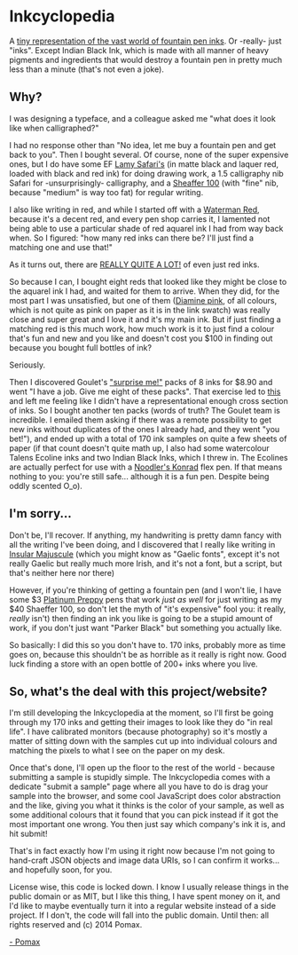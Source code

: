 Inkcyclopedia
=============

A [tiny representation of the vast world of fountain pen inks](http://inkcyclopedia.org). Or -really- just "inks". Except Indian Black Ink, which is made with all manner of heavy pigments and ingredients that would destroy a fountain pen in pretty much less than a minute (that's not even a joke).

Why?
----

I was designing a typeface, and a colleague asked me "what does it look like when calligraphed?"

I had no response other than "No idea, let me buy a fountain pen and get back to you". Then I bought several. Of course, none of the super expensive ones, but I do have some EF [Lamy Safari's](http://www.gouletpens.com/Lamy_Safari_Fountain_Pens_s/934.htm) (in matte black and laquer red, loaded with black and red ink) for doing drawing work, a 1.5 calligraphy nib Safari for -unsurprisingly- calligraphy, and a [Sheaffer 100](http://www.gouletpens.com/SearchResults.asp?Search=sheaffer+100) (with "fine" nib, because "medium" is way too fat) for regular writing.

I also like writing in red, and while I started off with a [Waterman Red](http://www.gouletpens.com/Waterman_Audacious_Red_p/wm-s0110730.htm), because it's a decent red, and every pen shop carries it, I lamented not being able to use a particular shade of red aquarel ink I had from way back when. So I figured: "how many red inks can there be? I'll just find a matching one and use that!"

As it turns out, there are [REALLY QUITE A LOT!](http://www.gouletpens.com/Shop_All_Bottled_Ink_s/1106.htm?searching=Y&sort=7&cat=1106&f-Red=1174&show=300) of even just red inks.

So because I can, I bought eight reds that looked like they might be close to the aquarel ink I had, and waited for them to arrive. When they did, for the most part I was unsatisfied, but one of them ([Diamine pink](http://www.gouletpens.com/Diamine_80ml_Flamingo_Pink_Ink_p/d7026.htm), of all colours, which is not quite as pink on paper as it is in the link swatch) was really close and super great and I love it and it's my main ink. But if just finding a matching red is this much work, how much work is it to just find a colour that's fun and new and you like and doesn't cost you $100 in finding out because you bought full bottles of ink?

Seriously.

Then I discovered Goulet's ["surprise me!"](http://www.gouletpens.com/Random_Ink_Sample_Package_Set_p/package-inksamples.htm) packs of 8 inks for $8.90 and went "I have a job. Give me eight of these packs". That exercise led to [this](http://imgur.com/gallery/5TGYc) and left me feeling like I didn't have a representational enough cross section of inks. So I bought another ten packs (words of truth? The Goulet team is incredible. I emailed them asking if there was a remote possibility to get new inks without duplicates of the ones I already had, and they went "you bet!"), and ended up with a total of 170 ink samples on quite a few sheets of paper (if that count doesn't quite math up, I also had some watercolour Talens Ecoline inks and two Indian Black Inks, which I threw in. The Ecolines are actually perfect for use with a [Noodler's Konrad](http://www.gouletpens.com/Noodlers_Konrad_Acrylic_Flex_Nib_Pens_s/1428.htm) flex pen. If that means nothing to you: you're still safe... although it is a fun pen. Despite being oddly scented O_o).

I'm sorry...
------------

Don't be, I'll recover. If anything, my handwriting is pretty damn fancy with all the writing I've been doing, and I discovered that I really like writing in [Insular Majuscule](https://en.wikipedia.org/wiki/Insular_majuscule) (which you might know as "Gaelic fonts", except it's not really Gaelic but really much more Irish, and it's not a font, but a script, but that's neither here nor there)

However, if you're thinking of getting a fountain pen (and I won't lie, I have some $3 [Platinum Preppy](http://www.gouletpens.com/Black_Fine_Platinum_Preppy_Fountain_Pen_p/plat-ppq-200-01-f.htm) pens that work *just as well* for just writing as my $40 Shaeffer 100, so don't let the myth of "it's expensive" fool you: it really, *really* isn't) then finding an ink you like is going to be a stupid amount of work, if you don't just want "Parker Black" but something you actually like.

So basically: I did this so you don't have to. 170 inks, probably more as time goes on, because this shouldn't be as horrible as it really is right now. Good luck finding a store with an open bottle of 200+ inks where you live.

So, what's the deal with this project/website?
----------------------------------------------

I'm still developing the Inkcyclopedia at the moment, so I'll first be going through my 170 inks and getting their images to look like they do "in real life". I have calibrated monitors (because photography) so it's mostly a matter of sitting down with the samples cut up into individual colours and matching the pixels to what I see on the paper on my desk.

Once that's done, I'll open up the floor to the rest of the world - because submitting a sample is stupidly simple. The Inkcyclopedia comes with a dedicate "submit a sample" page where all you have to do is drag your sample into the browser, and some cool JavaScript does color abstraction and the like, giving you what it thinks is the color of your sample, as well as some additional colours that it found that you can pick instead if it got the most important one wrong. You then just say which company's ink it is, and hit submit!

That's in fact exactly how I'm using it right now because I'm not going to hand-craft JSON objects and image data URIs, so I can confirm it works... and hopefully soon, for you.

License wise, this code is locked down. I know I usually release things in the public domain or as MIT, but I like this thing, I have spent money on it, and I'd like to maybe eventually turn it into a regular website instead of a side project. If I don't, the code will fall into the public domain. Until then: all rights reserved and (c) 2014 Pomax.

[- Pomax](http://twitter.com/TheRealPomax)
